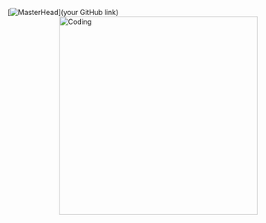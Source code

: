 [![MasterHead]("https://disk.yandex.ru/i/4IZoM3ipOMPP2A")](your GitHub link)
<img align="right" alt="Coding" width="400" src="https://disk.yandex.ru/i/4IZoM3ipOMPP2A">


